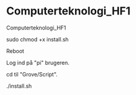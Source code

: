 # Computerteknologi_HF1
Computerteknologi_HF1

sudo chmod +x install.sh

Reboot

Log ind på "pi" brugeren.

cd til "Grove/Script".

./install.sh
